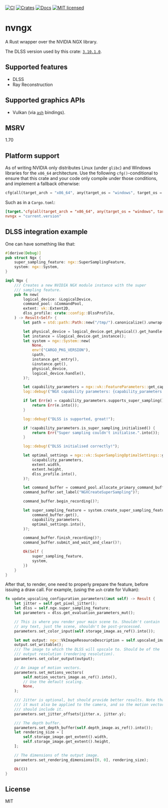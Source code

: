 [![CI](https://github.com/iddm/nvngx-rs/actions/workflows/ci.yml/badge.svg)](https://github.com/iddm/nvngx-rs/actions/workflows/ci.yml)
[![Crates](https://img.shields.io/crates/v/nvngx.svg)](https://crates.io/crates/nvngx)
[![Docs](https://docs.rs/nvngx/badge.svg)](https://docs.rs/nvngx)
[![MIT licensed](https://img.shields.io/badge/license-MIT-blue.svg)](./LICENSE)

# nvngx

A Rust wrapper over the NVIDIA NGX library.

The DLSS version used by this crate: [`3.10.1.0`](https://github.com/NVIDIA/DLSS/releases/tag/v310.1.0).

## Supported features

- DLSS
- Ray Reconstruction

## Supported graphics APIs

- Vulkan (via [`ash`](https://crates.io/crates/ash) bindings).

## MSRV
1.70

## Platform support

As of writing NVIDIA only distributes Linux (under `glibc`) and Windows libraries for the `x86_64` architecture.  Use the following `cfg()`-conditional to ensure that this crate and your code only compile under those conditions, and implement a fallback otherwise:

```rust
cfg(all(target_arch = "x86_64", any(target_os = "windows", target_os = "linux")))
```

Such as in a `Cargo.toml`:

```toml
[target.'cfg(all(target_arch = "x86_64", any(target_os = "windows", target_os = "linux")))'.dependencies]
nvngx = "current.version"
```

## DLSS integration example

One can have something like that:

```rust
#[derive(Debug)]
pub struct Ngx {
    super_sampling_feature: ngx::SuperSamplingFeature,
    system: ngx::System,
}

impl Ngx {
    /// Creates a new NVIDIA NGX module instance with the super
    /// sampling feature.
    pub fn new(
        logical_device: &LogicalDevice,
        command_pool: &CommandPool,
        extent: vk::Extent2D,
        dlss_profile: crate::config::DlssProfile,
    ) -> Result<Self> {
        let path = std::path::Path::new("/tmp/").canonicalize().unwrap();

        let physical_device = logical_device.get_physical().get_handle();
        let instance = &logical_device.get_instance();
        let system = ngx::System::new(
            None,
            env!("CARGO_PKG_VERSION"),
            &path,
            instance.get_entry(),
            &instance.get(),
            physical_device,
            logical_device.handle(),
        )?;

        let capability_parameters = ngx::vk::FeatureParameters::get_capability_parameters()?;
        log::debug!("NGX capability parameters: {capability_parameters:#?}");

        if let Err(e) = capability_parameters.supports_super_sampling() {
            return Err(e.into());
        }

        log::debug!("DLSS is supported, great!");

        if !capability_parameters.is_super_sampling_initialised() {
            return Err("Super sampling couldn't initialise.".into());
        }

        log::debug!("DLSS initialised correctly!");

        let optimal_settings = ngx::vk::SuperSamplingOptimalSettings::get_optimal_settings(
            &capability_parameters,
            extent.width,
            extent.height,
            dlss_profile.into(),
        )?;

        let command_buffer = command_pool.allocate_primary_command_buffer_scoped()?;
        command_buffer.set_label("NGXCreateSuperSampling")?;

        command_buffer.begin_recording()?;

        let super_sampling_feature = system.create_super_sampling_feature(
            command_buffer.get(),
            capability_parameters,
            optimal_settings.into(),
        )?;

        command_buffer.finish_recording()?;
        command_buffer.submit_and_wait_and_clear()?;

        Ok(Self {
            super_sampling_feature,
            system,
        })
    }
}
```

After that, to render, one need to properly prepare the feature, before
issuing a draw call. For example, (using the `ash` crate for Vulkan):

```rust
fn update_upscaling_configuration_parameters(&mut self) -> Result {
    let jitter = self.get_pixel_jitter();
    let dlss = self.ngx.super_sampling_feature;
    let parameters = dlss.get_evaluation_parameters_mut();

    // This is where you render your main scene to. Shouldn't contain
    // any text, just the scene, shouldn't be post-processed.
    parameters.set_color_input(self.storage_image.as_ref().into());

    let mut output: ngx::VkImageResourceDescription = self.upscaled_image.as_ref().into();
    output.set_writable();
    /// The image to which the DLSS will upscale to. Should be of the
    /// output resolution (rendering resolution).
    parameters.set_color_output(output);

    // An image of motion vectors.
    parameters.set_motions_vectors(
        self.motion_vectors_image.as_ref().into(),
        // Use the default scaling.
        None,
    );

    /// Jitter is optional, but should provide better results. Note that
    /// it must also be applied to the camera, and so the motion vectors
    /// should include it.
    parameters.set_jitter_offsets(jitter.x, jitter.y);

    /// The depth buffer.
    parameters.set_depth_buffer(self.depth_image.as_ref().into());
    let rendering_size = [
        self.storage_image.get_extent().width,
        self.storage_image.get_extent().height,
    ];

    // The dimensions of the output image.
    parameters.set_rendering_dimensions([0, 0], rendering_size);

    Ok(())
}
```

## License

MIT
